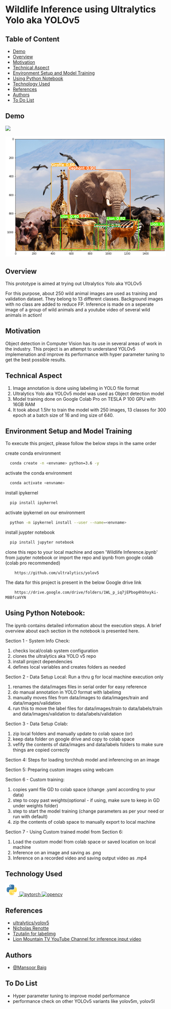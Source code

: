 
# Wildlife Inference using Ultralytics Yolo aka YOLOv5

## Table of Content
  * [Demo](#demo)
  * [Overview](#overview)
  * [Motivation](#motivation)
  * [Technical Aspect](#technical-aspect)
  * [Environment Setup and Model Training](#Environment-Setup-and-Model-Training)
  * [Using Python Notebook](#Using-Python-Notebook)
  * [Technology Used](#technology-used)
  * [References](#references)
  * [Authors](#authors)
  * [To Do List](#todolist)
  
## Demo
[![](http://img.youtube.com/vi/PdNVwNN42mQ/0.jpg)](http://www.youtube.com/watch?v=PdNVwNN42mQ "Wildlife Inference/OD (Youtube Link)")

![Image Inference](animals01.png)

## Overview
This prototype is aimed at trying out Ultralytics Yolo aka YOLOv5 

For this purpose, about 250 wild animal images are used as training and validation dataset.
They belong to 13 different classes. Background images with no class are added to reduce FP.
Inference is made on a seperate image of a group of wild animals and a youtube video of several wild animals in action! 

## Motivation
Object detection in Computer Vision has its use in several areas of work in the industry.
This project is an attempt to understand YOLOv5 implemenation and improve its performance with hyper parameter tuning to get the best possible results.

## Technical Aspect 
1. Image annotation is done using labelimg in YOLO file format
2. Ultralytics Yolo aka YOLOv5 model was used as Object detection model
3. Model training done on Google Colab Pro on TESLA P 100 GPU with 16GB RAM
4. It took about 1.5hr to train the model with 250 images, 13 classes for 300 epoch at a batch size of 16 and img size of 640.

## Environment Setup and Model Training

To execute this project, please follow the below steps in the same order 

create conda environment
```bash
  conda create -n <envname> python=3.6 -y
```
activate the conda environment
```bash
  conda activate <envname>
```
install ipykernel 
```bash
  pip install ipykernel
```
activate ipykernel on our environment
```bash
  python -m ipykernel install --user --name=<envname>
```
install juypter notebook 
```bash
  pip install jupyter notebook
```

clone this repo to your local machine and open 'Wildlife Inference.ipynb' from jupyter notebook
or import the repo and ipynb from google colab (colab pro recommended)
```http
    https://github.com/ultralytics/yolov5    
```

The data for this project is present in the below Google drive link
```http
    https://drive.google.com/drive/folders/1WL_p_iq7jEPbog4hbhxyki-M8BfcaVYN
```

## Using Python Notebook:
The ipynb contains detailed information about the execution steps. 
A brief overview about each section in the notebook is presented here.

Section 1 - System Info Check:
1. checks local/colab system configuration
2. clones the ultralytics aka YOLO v5 repo
3. install project dependencies
4. defines local variables and creates folders as needed

Section 2 - Data Setup Local: 
Run a thru g for local machine execution only
1. renames the data/images files in serial order for easy reference
2. do manual annotation in YOLO format with labelimg
3. manually moves files from data/images to data/images/train and data/images/validation
4. run this to move the label files for data/images/train to data/labels/train and data/images/validation to data/labels/validation

Section 3 - Data Setup Colab:
1. zip local folders and manually update to colab space (or)
2. keep data folder on google drive and copy to colab space
3. vefify the contents of data/images and data/labels folders to make sure things are copied correctly

Section 4: 
Steps for loading torchhub model and inferencing on an image

Section 5: 
Preparing custom images using webcam

Section 6 - Custom training:
1. copies yaml file GD to colab space (change .yaml according to your data)
2. step to copy past weights(optional - if using, make sure to keep in GD under weights folder)
3. step to start the model training (change parameters as per your need or run with default)
4. zip the contents of colab space to manually export to local machine

Section 7 - Using Custom trained model from Section 6:
1. Load the custom model from colab space or saved location on local machine 
2. Inference on an image and saving as .png
3. Inference on a recorded video and saving output video as .mp4

## Technology Used
<p align="left">

<a href="https://www.python.org" target="_blank"> 
<img src="https://raw.githubusercontent.com/devicons/devicon/master/icons/python/python-original.svg" alt="python" 
width="40" height="40"/> </a>

<a href="https://pytorch.org/" target="_blank"> 
<img src="https://www.vectorlogo.zone/logos/pytorch/pytorch-icon.svg" 
alt="pytorch" width="40" height="40"/> </a>

<a href="https://opencv.org/" target="_blank"> 
<img src="https://www.vectorlogo.zone/logos/opencv/opencv-icon.svg"
alt="opencv" width="40" height="40"/> </a>

</p>

## References

- [ultralytics/yolov5](https://github.com/ultralytics/yolov5)
- [Nicholas Renotte](https://youtu.be/tFNJGim3FXw)
- [Tzutalin for labelimg](https://github.com/tzutalin/labelImg)
- [Lion Mountain TV YouTube Channel for inference input video](https://www.youtube.com/watch?v=9jZH_5ZBuQQ)

## Authors

- [@Mansoor Baig](https://github.com/MansoorAB)

## To Do List

- Hyper parameter tuning to improve model performance
- performance check on other YOLOv5 variants like yolov5m, yolov5l


  